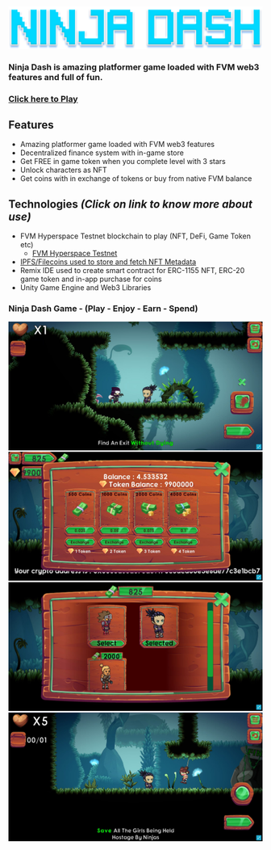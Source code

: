 ![](NinjaDash/Assets/Used%20Assets/ui/ninjstitle.png)



### Ninja Dash is amazing platformer game loaded with FVM web3 features and full of fun.

### [Click here to Play](https://bafybeig37hyc7qgekkm6m724p72mehunxm3cgyndi27mgtvruc2xwgfsuu.ipfs.gateway.valist.io/)

## Features
- Amazing platformer game loaded with FVM web3 features
- Decentralized finance system with in-game store
- Get FREE in game token when you complete level with 3 stars
- Unlock characters as NFT
- Get coins with in exchange of tokens or buy from native FVM balance


## Technologies  ***(Click on link to know more about use)***
- FVM Hyperspace Testnet blockchain to play (NFT, DeFi, Game Token etc)
  * [FVM Hyperspace Testnet](https://github.com/NinjaDash/NinjaDash/blob/main/FVMTestnet.md)
- [IPFS/Filecoins used to store and fetch NFT Metadata](https://github.com/NinjaDash/NinjaDash/blob/main/NFT.Storage.md)
- Remix IDE used to create smart contract for ERC-1155 NFT, ERC-20 game token and in-app purchase for coins
- Unity Game Engine and Web3 Libraries

### Ninja Dash Game - (Play - Enjoy - Earn - Spend)
![Ninja Dash Game](NinjaDash/ImageAssets/Screenshot_7.jpg)
![Ninja Dash Game](NinjaDash/ImageAssets/Screenshot_6.jpg)
![Ninja Dash Game](NinjaDash/ImageAssets/Screenshot_5.jpg)
![Ninja Dash Game](NinjaDash/ImageAssets/Screenshot_4.jpg)

